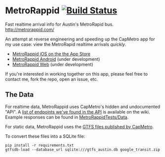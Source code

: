 MetroRappid [![Build Status](https://travis-ci.org/luqmaan/MetroRappid.svg?branch=dev)](https://travis-ci.org/luqmaan/MetroRappid)
==

Fast realtime arrival info for Austin's MetroRapid bus. http://metrorappid.com/

An attempt at reverse engineering and speeding up the CapMetro app for my use case: view the MetroRapid realtime arrivals *quickly*.

- [MetroRappid iOS on the the App Store](https://itunes.apple.com/us/app/metrorappid/id827603682?ls=1&mt=8)
- [MetroRappid Android](https://github.com/sethgho/MetroRappidAndroid) (under development)
- [MetroRappid Web](https://github.com/luqmaan/MetroRappidWeb) (under development)

If you're interested in working together on this app, please feel free to contact me, fork the repo, open an issue, etc.


The Data
--

For realtime data, MetroRappid uses CapMetro's hidden and undocumented "API". A [list of endpoints we've found in the API](https://github.com/luqmaan/MetroRappid/wiki/The-CapMetro-API) is available on the wiki. Example responses can be found in [MetroRappidTests/Data](https://github.com/luqmaan/MetroRappid/tree/dev/MetroRappidTests/Data).

For static data, MetroRappid uses the [GTFS files published by CapMetro](http://www.capmetro.org/gisdata/google_transit.zip).

To convert these files into a SQLite file:

```
pip install -r requirements.txt
gtfsdb-load --database_url sqlite:///gtfs_austin.db google_transit.zip
```

